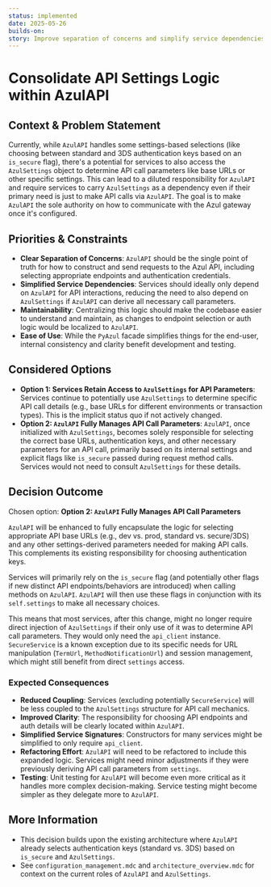 ```yaml
---
status: implemented
date: 2025-05-26
builds-on:
story: Improve separation of concerns and simplify service dependencies by centralizing API endpoint and authentication parameter selection within the AzulAPI client.
---
```


# Consolidate API Settings Logic within AzulAPI

## Context & Problem Statement

Currently, while `AzulAPI` handles some settings-based selections (like choosing between standard and 3DS authentication keys based on an `is_secure` flag), there's a potential for services to also access the `AzulSettings` object to determine API call parameters like base URLs or other specific settings. This can lead to a diluted responsibility for `AzulAPI` and require services to carry `AzulSettings` as a dependency even if their primary need is just to make API calls via `AzulAPI`. The goal is to make `AzulAPI` the sole authority on how to communicate with the Azul gateway once it's configured.

## Priorities & Constraints

- **Clear Separation of Concerns**: `AzulAPI` should be the single point of truth for how to construct and send requests to the Azul API, including selecting appropriate endpoints and authentication credentials.
- **Simplified Service Dependencies**: Services should ideally only depend on `AzulAPI` for API interactions, reducing the need to also depend on `AzulSettings` if `AzulAPI` can derive all necessary call parameters.
- **Maintainability**: Centralizing this logic should make the codebase easier to understand and maintain, as changes to endpoint selection or auth logic would be localized to `AzulAPI`.
- **Ease of Use**: While the `PyAzul` facade simplifies things for the end-user, internal consistency and clarity benefit development and testing.

## Considered Options

- **Option 1: Services Retain Access to `AzulSettings` for API Parameters**: Services continue to potentially use `AzulSettings` to determine specific API call details (e.g., base URLs for different environments or transaction types). This is the implicit status quo if not actively changed.
- **Option 2: `AzulAPI` Fully Manages API Call Parameters**: `AzulAPI`, once initialized with `AzulSettings`, becomes solely responsible for selecting the correct base URLs, authentication keys, and other necessary parameters for an API call, primarily based on its internal settings and explicit flags like `is_secure` passed during request method calls. Services would not need to consult `AzulSettings` for these details.

## Decision Outcome

Chosen option: **Option 2: `AzulAPI` Fully Manages API Call Parameters**

`AzulAPI` will be enhanced to fully encapsulate the logic for selecting appropriate API base URLs (e.g., dev vs. prod, standard vs. secure/3DS) and any other settings-derived parameters needed for making API calls. This complements its existing responsibility for choosing authentication keys.

Services will primarily rely on the `is_secure` flag (and potentially other flags if new distinct API endpoints/behaviors are introduced) when calling methods on `AzulAPI`. `AzulAPI` will then use these flags in conjunction with its `self.settings` to make all necessary choices.

This means that most services, after this change, might no longer require direct injection of `AzulSettings` if their only use of it was to determine API call parameters. They would only need the `api_client` instance. `SecureService` is a known exception due to its specific needs for URL manipulation (`TermUrl`, `MethodNotificationUrl`) and session management, which might still benefit from direct `settings` access.

### Expected Consequences

- **Reduced Coupling**: Services (excluding potentially `SecureService`) will be less coupled to the `AzulSettings` structure for API call mechanics.
- **Improved Clarity**: The responsibility for choosing API endpoints and auth details will be clearly located within `AzulAPI`.
- **Simplified Service Signatures**: Constructors for many services might be simplified to only require `api_client`.
- **Refactoring Effort**: `AzulAPI` will need to be refactored to include this expanded logic. Services might need minor adjustments if they were previously deriving API call parameters from `settings`.
- **Testing**: Unit testing for `AzulAPI` will become even more critical as it handles more complex decision-making. Service testing might become simpler as they delegate more to `AzulAPI`.

## More Information

- This decision builds upon the existing architecture where `AzulAPI` already selects authentication keys (standard vs. 3DS) based on `is_secure` and `AzulSettings`.
- See `configuration_management.mdc` and `architecture_overview.mdc` for context on the current roles of `AzulAPI` and `AzulSettings`.
